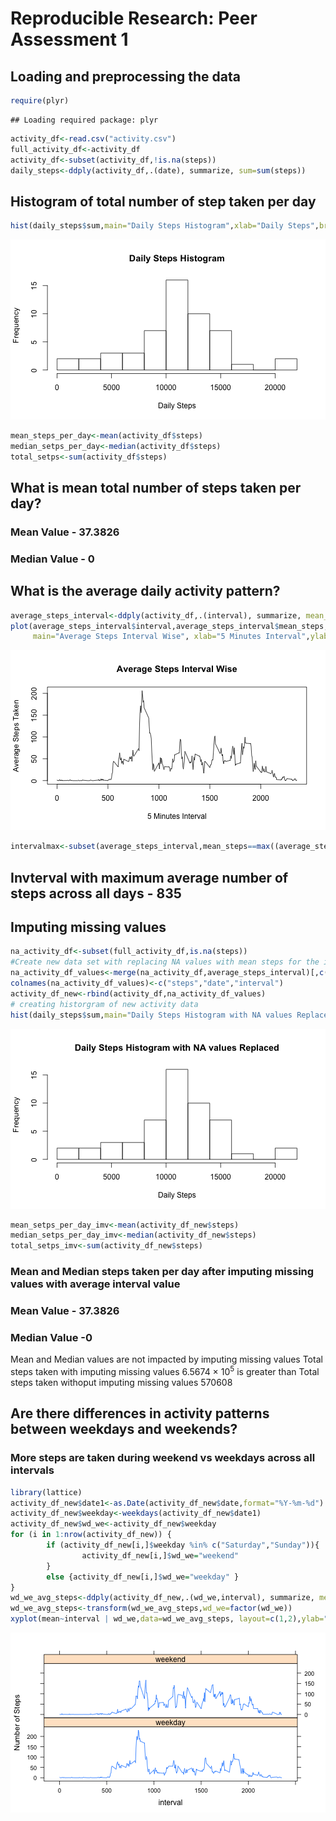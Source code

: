 # Reproducible Research: Peer Assessment 1


## Loading and preprocessing the data


```r
require(plyr)
```

```
## Loading required package: plyr
```

```r
activity_df<-read.csv("activity.csv")
full_activity_df<-activity_df
activity_df<-subset(activity_df,!is.na(steps))
daily_steps<-ddply(activity_df,.(date), summarize, sum=sum(steps))
```
## Histogram of total number of step taken per day

```r
hist(daily_steps$sum,main="Daily Steps Histogram",xlab="Daily Steps",breaks=10)
```

![plot of chunk histogram](figure/histogram.png) 

```r
mean_steps_per_day<-mean(activity_df$steps)
median_setps_per_day<-median(activity_df$steps)
total_setps<-sum(activity_df$steps)
```
## What is mean total number of steps taken per day? 

### Mean Value - 37.3826
### Median Value - 0

## What is the average daily activity pattern?


```r
average_steps_interval<-ddply(activity_df,.(interval), summarize, mean_steps=mean(steps))
plot(average_steps_interval$interval,average_steps_interval$mean_steps,type="l",
     main="Average Steps Interval Wise", xlab="5 Minutes Interval",ylab='Average Steps Taken')
```

![plot of chunk averagedailyactivity](figure/averagedailyactivity.png) 



```r
intervalmax<-subset(average_steps_interval,mean_steps==max((average_steps_interval$mean_steps)))$interval
```
## Invterval with maximum average number of steps across all days - 835

## Imputing missing values

```r
na_activity_df<-subset(full_activity_df,is.na(steps))
#Create new data set with replacing NA values with mean steps for the interval
na_activity_df_values<-merge(na_activity_df,average_steps_interval)[,c("mean_steps","date","interval")]
colnames(na_activity_df_values)<-c("steps","date","interval")
activity_df_new<-rbind(activity_df,na_activity_df_values)
# creating historgram of new activity data
hist(daily_steps$sum,main="Daily Steps Histogram with NA values Replaced",xlab="Daily Steps",breaks=10)
```

![plot of chunk imputingmissingvalues](figure/imputingmissingvalues.png) 


```r
mean_setps_per_day_imv<-mean(activity_df_new$steps)
median_setps_per_day_imv<-median(activity_df_new$steps)
total_setps_imv<-sum(activity_df_new$steps)
```
### Mean and Median steps taken per day after imputing missing values with average interval value
### Mean Value - 37.3826
### Median Value -0
Mean and Median values are not impacted by imputing missing values
Total steps taken with imputing missing values 6.5674 &times; 10<sup>5</sup> is greater than
Total steps taken withoput imputing missing values 570608
## Are there differences in activity patterns between weekdays and weekends?

### More steps are taken during weekend vs weekdays across all intervals


```r
library(lattice)
activity_df_new$date1<-as.Date(activity_df_new$date,format="%Y-%m-%d")
activity_df_new$weekday<-weekdays(activity_df_new$date1)
activity_df_new$wd_we<-activity_df_new$weekday
for (i in 1:nrow(activity_df_new)) {
        if (activity_df_new[i,]$weekday %in% c("Saturday","Sunday")){
                activity_df_new[i,]$wd_we="weekend"
        }
        else {activity_df_new[i,]$wd_we="weekday" }
}
wd_we_avg_steps<-ddply(activity_df_new,.(wd_we,interval), summarize, mean=mean(steps))
wd_we_avg_steps<-transform(wd_we_avg_steps,wd_we=factor(wd_we))
xyplot(mean~interval | wd_we,data=wd_we_avg_steps, layout=c(1,2),ylab="Number of Steps",type="l")
```

![plot of chunk weekdayweekend](figure/weekdayweekend.png) 
